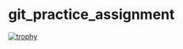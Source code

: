 # git_practice_assignment
[![trophy](https://github-profile-trophy.vercel.app/?username=ashishkumarpalai)](https://github-profile-trophy.vercel.app/?username=ryo-ma&no-bg=true)
